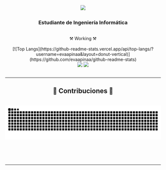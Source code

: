 
<h1 align="center">
    <img src="https://readme-typing-svg.herokuapp.com/?font=JetBrains+Mono&size=35&color=FFF075&center=true&vCenter=true&width=500&height=70&duration=4000&lines=¡Hola!+👋;+Soy+Eva!;" />
</h1>

<h3 align="center">Estudiante de Ingeniería Informática</h3>

<br/>

<div align="center">
⚒️ Working ⚒️
 </div>
 

<br>
<div align=center>
[![Top Langs](https://github-readme-stats.vercel.app/api/top-langs/?username=evaapinaa&layout=donut-vertical)](https://github.com/evaapinaa/github-readme-stats)

<br/>

<div align="center">
    <img src="https://skillicons.dev/icons?i=java,html,css,vscode,github,git,r" />
    <img src="https://skillicons.dev/icons?i=python,c,cpp,docker,eclipse,linux" /><br>


</div>

<br/>
<hr/>

<div align="center">
  <h2>🐍 Contribuciones 🐍</h2>
  <br>
  <img alt="snake eating my contributions" src="https://raw.githubusercontent.com/evaapinaa/evaapinaa/output/github-contribution-grid-snake.svg" />
  
  <br/><br/><br/>
</div>

<hr/>







<br/>
